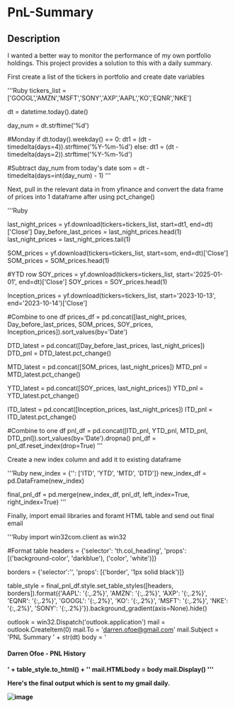 # PnL-Summary
## Description
I wanted a better way to monitor the performance of my own portfolio holdings. This project provides a solution to this with a daily summary. 


First create a list of the tickers in portfolio and create date variables 

'''Ruby
tickers_list = ['GOOGL','AMZN','MSFT','SONY','AXP','AAPL','KO','EQNR','NKE']


dt = datetime.today().date() 

day_num = dt.strftime('%d')


#Monday
if dt.today().weekday() == 0:
    dt1 = (dt - timedelta(days=4)).strftime('%Y-%m-%d')
else: 
    dt1 = (dt - timedelta(days=2)).strftime('%Y-%m-%d')

#Subtract day_num from today's date 
som = dt - timedelta(days=int(day_num) - 1)
'''


Next, pull in the relevant data in from yfinance and convert the data frame of prices into 1 dataframe after using pct_change() 

'''Ruby 

last_night_prices = yf.download(tickers=tickers_list, start=dt1, end=dt)['Close']
Day_before_last_prices = last_night_prices.head(1)
last_night_prices = last_night_prices.tail(1)

SOM_prices = yf.download(tickers=tickers_list, start=som, end=dt)['Close']
SOM_prices = SOM_prices.head(1)

#YTD row
SOY_prices = yf.download(tickers=tickers_list, start='2025-01-01', end=dt)['Close']
SOY_prices = SOY_prices.head(1)

Inception_prices = yf.download(tickers=tickers_list, start='2023-10-13', end='2023-10-14')['Close']

#Combine to one df 
prices_df = pd.concat([last_night_prices, Day_before_last_prices, SOM_prices, SOY_prices, Inception_prices]).sort_values(by='Date')

DTD_latest = pd.concat([Day_before_last_prices, last_night_prices])
DTD_pnl = DTD_latest.pct_change()

MTD_latest = pd.concat([SOM_prices, last_night_prices])
MTD_pnl = MTD_latest.pct_change()

YTD_latest = pd.concat([SOY_prices, last_night_prices])
YTD_pnl = YTD_latest.pct_change()

ITD_latest = pd.concat([Inception_prices, last_night_prices])
ITD_pnl = ITD_latest.pct_change()

#Combine to one df 
pnl_df = pd.concat([ITD_pnl, YTD_pnl, MTD_pnl, DTD_pnl]).sort_values(by='Date').dropna()
pnl_df = pnl_df.reset_index(drop=True) 
'''

Create a new index column and add it to existing dataframe

'''Ruby
new_index = {'': ['ITD', 'YTD', 'MTD', 'DTD']} 
new_index_df = pd.DataFrame(new_index)

final_pnl_df = pd.merge(new_index_df, pnl_df, left_index=True, right_index=True)
'''

Finally, import email libraries and foramt HTML table and send out final email

'''Ruby
import win32com.client as win32

#Format table
headers = {'selector': 'th.col_heading',
           'props': [('background-color', 'darkblue'), 
                     ('color', 'white')]}

borders = {'selector':'',
           'props': [('border', '1px solid black')]}



table_style = final_pnl_df.style.set_table_styles([headers, borders]).format({'AAPL': '{:,.2%}',
                                                                              'AMZN': '{:,.2%}',
                                                                              'AXP': '{:,.2%}',
                                                                              'EQNR': '{:,.2%}', 
                                                                              'GOOGL': '{:,.2%}',
                                                                              'KO': '{:,.2%}',
                                                                              'MSFT': '{:,.2%}',
                                                                              'NKE': '{:,.2%}',
                                                                              'SONY': '{:,.2%}'}).background_gradient(axis=None).hide()

outlook = win32.Dispatch('outlook.application')
mail = outlook.CreateItem(0)
mail.To = 'darren.ofoe@gmail.com'
mail.Subject = 'PNL Summary ' + str(dt)
body = '<html><body><h4> Darren Ofoe - PNL History <h4>' + table_style.to_html() + '</body></html>'
mail.HTMLbody = body
mail.Display() 
'''

Here's the final output which is sent to my gmail daily.

![image](https://github.com/user-attachments/assets/2a4bc87e-e929-4945-a794-deba8f325942)
